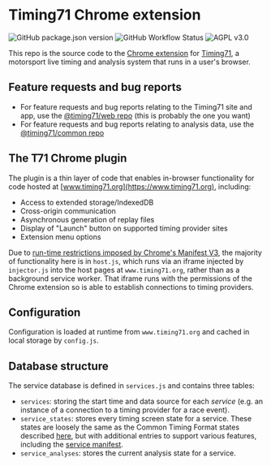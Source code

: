# Timing71 Chrome extension

![GitHub package.json version](https://img.shields.io/github/package-json/v/timing71/chrome)
![GitHub Workflow Status](https://img.shields.io/github/actions/workflow/status/timing71/chrome/main.yml?branch=master)
![AGPL v3.0](https://img.shields.io/github/license/timing71/chrome)

This repo is the source code to the [Chrome extension](https://chrome.google.com/webstore/detail/timing71/pjdcehojcogjpilmeliklfddboeoogpd)
for [Timing71](https://www.timing71.org/), a motorsport live timing and
analysis system that runs in a user's browser.

## Feature requests and bug reports

- For feature requests and bug reports relating to the Timing71 site and app,
  use the [@timing71/web repo](https://github.com/timing71/web) (this is
  probably the one you want)
- For feature requests and bug reports relating to analysis data,
  use the [@timing71/common repo](https://github.com/timing71/common)

## The T71 Chrome plugin

The plugin is a thin layer of code that enables in-browser functionality for
code hosted at [www.timing71.org](https://www.timing71.org), including:

- Access to extended storage/IndexedDB
- Cross-origin communication
- Asynchronous generation of replay files
- Display of "Launch" button on supported timing provider sites
- Extension menu options

Due to [run-time restrictions imposed by Chrome's Manifest V3](https://bugs.chromium.org/p/chromium/issues/detail?id=1152255),
the majority of functionality here is in `host.js`, which runs via an iframe
injected by `injector.js` into the host pages at `www.timing71.org`, rather
than as a background service worker. That iframe runs with the permissions of
the Chrome extension so is able to establish connections to timing providers.

## Configuration

Configuration is loaded at runtime from `www.timing71.org` and cached in local
storage by `config.js`.

## Database structure

The service database is defined in `services.js` and contains three tables:

- `services`: storing the start time and data source for each _service_
  (e.g. an instance of a connection to a timing provider for a race event).
- `service_states`: stores every timing screen state for a service. These states
  are loosely the same as the Common Timing Format states described
  [here](https://info.timing71.org/reference/state.html), but with additional
  entries to support various features, including the [service manifest](https://info.timing71.org/reference/manifest.html).
- `service_analyses`: stores the current analysis state for a service.
